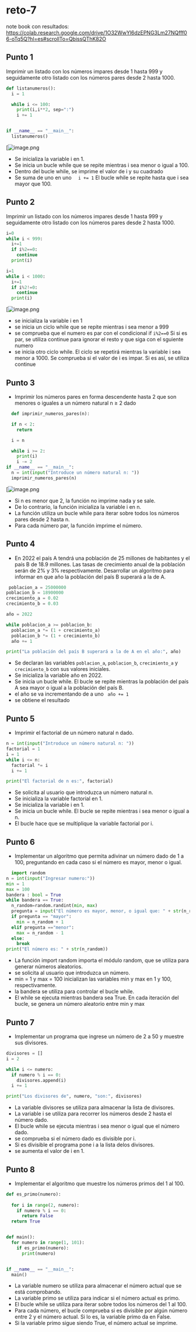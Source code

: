 # reto-7
note book con resultados: https://colab.research.google.com/drive/1O32WwYl6dzEPNG3Lm27NQfff06-oTq5Q?hl=es#scrollTo=QbissQThK82O
## Punto 1 
 Imprimir un listado con los números impares desde 1 hasta 999 y seguidamente otro listado con los números pares desde 2 hasta 1000.
```python
def listanumeros():
  i = 1

  while i <= 100:
    print(i,i**2, sep=":")
    i += 1


if __name__ == "__main__":
  listanumeros()
```
[![image.png](https://github.com/shalomtorress/reto-7/blob/main/punto1.png)
+ Se inicializa la variable i en 1.
+ Se inicia un bucle while que se repite mientras i sea menor o igual a 100.
+ Dentro del bucle while, se imprime el valor de i y su cuadrado
+ Se suma de uno en uno ```  i += 1```
El bucle while se repite hasta que i sea mayor que 100.
## Punto 2 
Imprimir un listado con los números impares desde 1 hasta 999 y seguidamente otro listado con los números pares desde 2 hasta 1000.
```python
i=0
while i < 999:
  i+=1
  if i%2==0:
    continue
  print(i)

i=1
while i < 1000:
  i+=1
  if i%2!=0:
    continue
  print(i)
```
[![image.png](https://github.com/shalomtorress/reto-7/blob/main/punto2.png)
+ se inicializa la variable i en 1
+  se inicia un ciclo while que se repite mientras i sea menor a 999
+  se comprueba que el numero es par con el condicional if ```i%2==0``` Si si es par, se utiliza continue para ignorar el resto y que siga con el sguiente numero
+ se inicia otro ciclo while. El ciclo se repetirá mientras la variable i sea menor a 1000. Se comprueba si el valor de i es impar. Si es así, se utiliza continue
## Punto 3 
+ Imprimir los números pares en forma descendente hasta 2 que son menores o iguales a un número natural n ≥ 2 dado
```python
  def imprimir_numeros_pares(n): 

  if n < 2:
    return

  i = n

  while i >= 2:
    print(i)
    i -= 2
if __name__ == "__main__":
  n = int(input("Introduce un número natural n: "))
  imprimir_numeros_pares(n)
````
[![image.png]()
+ Si n es menor que 2, la función no imprime nada y se sale.
+ De lo contrario, la función inicializa la variable i en n.
+ La función utiliza un bucle while para iterar sobre todos los números pares desde 2 hasta n.
+ Para cada número par, la función imprime el número.
 ## Punto 4
+ En 2022 el país A tendrá una población de 25 millones de habitantes y el país B de 18.9 millones. Las tasas de crecimiento anual de la población serán de 2% y 3% respectivamente. Desarrollar un algoritmo para informar en que año la población del país B superará a la de A.
```python
 poblacion_a = 25000000
poblacion_b = 18900000
crecimiento_a = 0.02
crecimiento_b = 0.03

año = 2022

while poblacion_a >= poblacion_b:
  poblacion_a *= (1 + crecimiento_a)
  poblacion_b *= (1 + crecimiento_b)
  año += 1

print("La población del país B superará a la de A en el año:", año)
```
+ Se declaran las variables ```poblacion_a```, ```poblacion_b```, ```crecimiento_a``` y ```crecimiento_b``` con sus valores iniciales.
+ Se inicializa la variable año en 2022.
+ Se inicia un bucle while. El bucle se repite mientras la población del país A sea mayor o igual a la población del país B.
+ el año se va incrementando de a uno ``` año += 1```
+ se obtiene el resultado
## Punto 5 
+ Imprimir el factorial de un número natural n dado.
```python
n = int(input("Introduce un número natural n: "))
factorial = 1
i = 1
while i <= n:
  factorial *= i
  i += 1

print("El factorial de n es:", factorial)
````
+ Se solicita al usuario que introduzca un número natural n.
+ Se inicializa la variable factorial en 1.
+ Se inicializa la variable i en 1.
+ Se inicia un bucle while. El bucle se repite mientras i sea menor o igual a n.
+ El bucle hace que se multiplique la variable factorial por i.


## Punto 6
+ Implementar un algoritmo que permita adivinar un número dado de 1 a 100, preguntando en cada caso si el número es mayor, menor o igual.
```python
  import random 
n = int(input("Ingresar numero:"))
min = 1
max = 100
bandera : bool = True
while bandera == True:
  n_random=random.randint(min, max)
  pregunta = input("El número es mayor, menor, o igual que: " + str(n_random) + " ")
  if pregunta == "mayor":
    min = n_random + 1
  elif pregunta =="menor":
    max = n_random - 1
  else:
    break
print("El número es: " + str(n_random))  
````
+ La función import random importa el módulo random, que se utiliza para generar números aleatorios.
+ se solicita al usuario que introduzca un número.
+ min = 1 y max = 100 inicializan las variables min y max en 1 y 100, respectivamente.
+ la bandera se utiliza para controlar el bucle while.
+ El  while se ejecuta mientras bandera sea True.
En cada iteración del bucle, se genera un número aleatorio entre min y max
## Punto 7
+ Implementar un programa que ingrese un número de 2 a 50 y muestre sus divisores.
```python
divisores = []
i = 2

while i <= numero:
  if numero % i == 0:
    divisores.append(i)
  i += 1

print("Los divisores de", numero, "son:", divisores)
````
+ La variable divisores se utiliza para almacenar la lista de divisores.
+ La variable i se utiliza para recorrer los números desde 2 hasta el número dado.
+ El bucle while se ejecuta mientras i sea menor o igual que el número dado.
+ se comprueba si el número dado es divisible por i.
+ Si es divisible el programa pone i a la lista delos divisores.
+ se aumenta el valor de i en 1.
## Punto 8
+ Implementar el algoritmo que muestre los números primos del 1 al 100.
```python
def es_primo(numero):
  
  for i in range(2, numero):
    if numero % i == 0:
      return False
  return True


def main():
  for numero in range(1, 101):
    if es_primo(numero):
      print(numero)


if __name__ == "__main__":
  main()
````
+ La variable numero se utiliza para almacenar el número actual que se está comprobando.
+ La variable primo se utiliza para indicar si el número actual es primo.
+ El bucle while se utiliza para iterar sobre todos los números del 1 al 100.
+ Para cada número, el bucle comprueba si es divisible por algún número entre 2 y el número actual. Si lo es, la variable primo da en False.
+ Si la variable primo sigue siendo True, el número actual se imprime.
